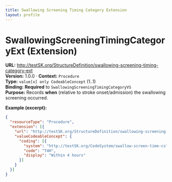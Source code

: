 ```yaml
---
title: Swallowing Screening Timing Category Extension
layout: profile
---
```


# SwallowingScreeningTimingCategoryExt (Extension)

**URL:** http://testSK.org/StructureDefinition/swallowing-screening-timing-category-ext  
**Version:** 1.0.0 · **Context:** `Procedure`  
**Type:** `value[x] only CodeableConcept` (1..1)  
**Binding:** **Required** to `SwallowingScreeningTimingCategoryVS`  
**Purpose:** Records **when** (relative to stroke onset/admission) the swallowing screening occurred.

**Example (excerpt):**
```json
{
  "resourceType": "Procedure",
  "extension": [{
    "url": "http://testSK.org/StructureDefinition/swallowing-screening-timing-category-ext",
    "valueCodeableConcept": {
      "coding": [{
        "system": "http://testSK.org/CodeSystem/swallow-screen-time-cs",
        "code": "T4H",
        "display": "Within 4 hours"
      }]
    }
  }]
}
